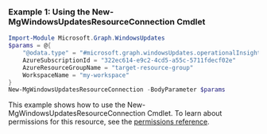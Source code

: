 ### Example 1: Using the New-MgWindowsUpdatesResourceConnection Cmdlet
```powershell
Import-Module Microsoft.Graph.WindowsUpdates
$params = @{
	"@odata.type" = "#microsoft.graph.windowsUpdates.operationalInsightsConnection"
	AzureSubscriptionId = "322ec614-e9c2-4cd5-a55c-5711fdecf02e"
	AzureResourceGroupName = "target-resource-group"
	WorkspaceName = "my-workspace"
}
New-MgWindowsUpdatesResourceConnection -BodyParameter $params
```
This example shows how to use the New-MgWindowsUpdatesResourceConnection Cmdlet.
To learn about permissions for this resource, see the [permissions reference](/graph/permissions-reference).
